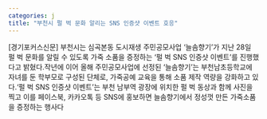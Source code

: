 ```yaml
---
categories: j
title: "부천시 펄 벅 문화 알리는 SNS 인증샷 이벤트 호응"
---
```

[경기포커스신문] 부천시는 심곡본동 도시재생 주민공모사업 ‘늘솜향기’가 지난 28일 펄 벅 문화를 알릴 수 있도록 가죽 소품을 증정하는 ‘펄 벅 SNS 인증샷 이벤트’를 진행했다고 밝혔다.작년에 이어 올해 주민공모사업에 선정된 ‘늘솜향기’는 부천남초등학교에 자녀를 둔 학부모로 구성된 단체로, 가죽공예 교육을 통해 소품 제작 역량을 강화하고 있다.‘펄 벅 SNS 인증샷 이벤트’는 부천 남부역 광장에 위치한 펄 벅 동상과 함께 사진을 찍고 이를 페이스북, 카카오톡 등 SNS에 홍보하면 늘솜향기에서 정성껏 만든 가죽소품을 증정하는 행사다